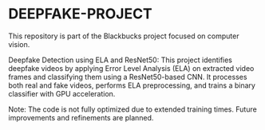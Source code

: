 # DEEPFAKE-PROJECT

This repository is part of the Blackbucks project focused on computer vision.

Deepfake Detection using ELA and ResNet50:
This project identifies deepfake videos by applying Error Level Analysis (ELA) on extracted video frames and classifying them using a ResNet50-based CNN. It processes both real and fake videos, performs ELA preprocessing, and trains a binary classifier with GPU acceleration.

Note: The code is not fully optimized due to extended training times. Future improvements and refinements are planned.

